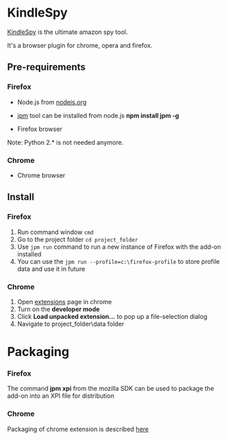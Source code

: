 # KindleSpy

[KindleSpy](http://www.kdspy.com/) is the ultimate amazon spy tool.

It's a browser plugin for chrome, opera and firefox.

## Pre-requirements
### Firefox
* Node.js from [nodejs.org](https://nodejs.org/download/)
* [jpm](https://developer.mozilla.org/en-US/Add-ons/SDK/Tools/jpm) tool can be installed from node.js **npm install jpm -g**

* Firefox browser

Note: Python 2.* is not needed anymore.

### Chrome
* Chrome browser

## Install
### Firefox
1. Run command window `cmd`
3. Go to the project folder `cd project_folder`
4. Use `jpm run` command to run a new instance of Firefox with the add-on installed
5. You can use the `jpm run --profile=c:\firefox-profile` to store profile data and use it in future

### Chrome
1. Open [extensions](chrome://extensions) page in chrome
2. Turn on the **developer mode**
3. Click **Load unpacked extension...** to pop up a file-selection dialog
4. Navigate to project_folder\data folder

# Packaging
### Firefox
The command **jpm xpi** from the mozilla SDK can be used to package the add-on into an XPI file for distribution

### Chrome
Packaging of chrome extension is described [here](https://developer.chrome.com/extensions/packaging)